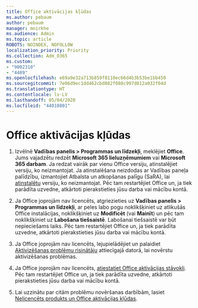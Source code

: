 ```yaml
---
title: Office aktivācijas kļūdas
ms.author: pebaum
author: pebaum
manager: mnirkhe
ms.audience: Admin
ms.topic: article
ROBOTS: NOINDEX, NOFOLLOW
localization_priority: Priority
ms.collection: Adm_O365
ms.custom:
- "9002310"
- "4489"
ms.openlocfilehash: e69a9e32a713b859f8110ec66d4b3b53be1bb450
ms.sourcegitcommit: 7e06d9ec1dd462cbd882f088c997d012a032f04d
ms.translationtype: HT
ms.contentlocale: lv-LV
ms.lasthandoff: 05/04/2020
ms.locfileid: "44010801"
---
```

# <a name="office-activation-errors"></a>Office aktivācijas kļūdas

1. Izvēlnē **Vadības panelis > Programmas un līdzekļi**, meklējiet **Office**. Jums vajadzētu redzēt **Microsoft 365 lieluzņēmumiem** vai **Microsoft 365 darbam**. Ja redzat vairāk par vienu Office versiju, atinstalējiet versiju, ko neizmantojat. Ja atinstalēšana neizdodas ar Vadības paneļa palīdzību, izmantojiet Atbalsta un atkopšanas palīgu (SaRA), lai [atinstalētu](https://aka.ms/SARA-OfficeUninstall-Alchemy) versiju, ko neizmantojat. Pēc tam restartējiet Office un, ja tiek parādīta uzvedne, atkārtoti pierakstieties jūsu darba vai mācību kontā. 

2. Ja Office joprojām nav licencēts, atgriezieties uz **Vadības panelis > Programmas un līdzekļi**, ar peles labo pogu noklikšķiniet uz atlikušās Office instalācijas, noklikšķiniet uz **Modificēt** (vai **Mainīt**) un pēc tam noklikšķiniet uz **Labošana tiešsaistē**. Labošanai tiešsaistē var būt nepieciešams laiks. Pēc tam restartējiet Office un, ja tiek parādīta uzvedne, atkārtoti pierakstieties jūsu darba vai mācību kontā. 

3. Ja Office joprojām nav licencēts, lejupielādējiet un palaidiet [Aktivizēšanas problēmu risinātāju](https://aka.ms/SARA-OfficeActivation-Alchemy) attiecīgajā datorā, lai novērstu aktivizēšanas problēmas. 

4. Ja Office joprojām nav licencēts, [atiestatiet Office aktivācijas stāvokli](https://docs.microsoft.com/office365/troubleshoot/activation/reset-office-365-proplus-activation-state). Pēc tam restartējiet Office un, ja tiek parādīta uzvedne, atkārtoti pierakstieties jūsu darba vai mācību kontā.  

5. Lai uzzinātu par citām problēmu novēršanas darbībām, lasiet [Nelicencēts produkts un Office aktivācijas kļūdas](https://support.office.com/article/unlicensed-product-and-activation-errors-in-office-0d23d3c0-c19c-4b2f-9845-5344fedc4380).
